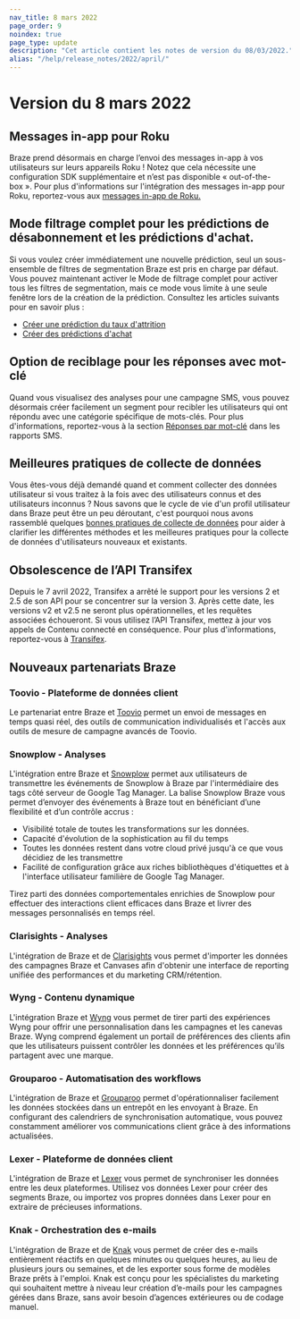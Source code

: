 ```yaml
---
nav_title: 8 mars 2022
page_order: 9
noindex: true
page_type: update
description: "Cet article contient les notes de version du 08/03/2022."
alias: "/help/release_notes/2022/april/"
---
```


# Version du 8 mars 2022

## Messages in-app pour Roku

Braze prend désormais en charge l’envoi des messages in-app à vos utilisateurs sur leurs appareils Roku ! Notez que cela nécessite une configuration SDK supplémentaire et n’est pas disponible « out-of-the-box ». Pour plus d'informations sur l'intégration des messages in-app pour Roku, reportez-vous aux [messages in-app de Roku.]({{site.baseurl}}/developer_guide/platform_integration_guides/roku/in-app_messaging/overview/)

## Mode filtrage complet pour les prédictions de désabonnement et les prédictions d'achat.

Si vous voulez créer immédiatement une nouvelle prédiction, seul un sous-ensemble de filtres de segmentation Braze est pris en charge par défaut. Vous pouvez maintenant activer le Mode de filtrage complet pour activer tous les filtres de segmentation, mais ce mode vous limite à une seule fenêtre lors de la création de la prédiction. Consultez les articles suivants pour en savoir plus :

- [Créer une prédiction du taux d'attrition]({{site.baseurl}}/user_guide/predictive_suite/predictive_churn/creating_a_churn_prediction/#full-filter-mode)
- [Créer des prédictions d'achat]({{site.baseurl}}/user_guide/predictive_suite/predictive_purchases/creating_a_purchase_prediction/#full-filter-mode)

## Option de reciblage pour les réponses avec mot-clé

Quand vous visualisez des analyses pour une campagne SMS, vous pouvez désormais créer facilement un segment pour recibler les utilisateurs qui ont répondu avec une catégorie spécifique de mots-clés. Pour plus d'informations, reportez-vous à la section [Réponses par mot-clé]({{site.baseurl}}/user_guide/message_building_by_channel/sms/sms_campaign_analytics/#keyword-responses) dans les rapports SMS.

## Meilleures pratiques de collecte de données

Vous êtes-vous déjà demandé quand et comment collecter des données utilisateur si vous traitez à la fois avec des utilisateurs connus et des utilisateurs inconnus ? Nous savons que le cycle de vie d'un profil utilisateur dans Braze peut être un peu déroutant, c'est pourquoi nous avons rassemblé quelques [bonnes pratiques de collecte de données]({{site.baseurl}}/user_guide/data_and_analytics/user_data_collection/best_practices/) pour aider à clarifier les différentes méthodes et les meilleures pratiques pour la collecte de données d'utilisateurs nouveaux et existants.

## Obsolescence de l’API Transifex

Depuis le 7 avril 2022, Transifex a arrêté le support pour les versions 2 et 2.5 de son API pour se concentrer sur la version 3. Après cette date, les versions v2 et v2.5 ne seront plus opérationnelles, et les requêtes associées échoueront. Si vous utilisez l’API Transifex, mettez à jour vos appels de Contenu connecté en conséquence. Pour plus d'informations, reportez-vous à [Transifex]({{site.baseurl}}/partners/message_personalization/localization/transifex/).

## Nouveaux partenariats Braze

### Toovio - Plateforme de données client

Le partenariat entre Braze et [Toovio]({{site.baseurl}}/partners/data_and_infrastructure_agility/customer_data_platform/toovio/) permet un envoi de messages en temps quasi réel, des outils de communication individualisés et l'accès aux outils de mesure de campagne avancés de Toovio.

### Snowplow - Analyses

L'intégration entre Braze et [Snowplow]({{site.baseurl}}/partners/data_and_infrastructure_agility/analytics/snowplow/) permet aux utilisateurs de transmettre les événements de Snowplow à Braze par l'intermédiaire des tags côté serveur de Google Tag Manager. La balise Snowplow Braze vous permet d’envoyer des événements à Braze tout en bénéficiant d’une flexibilité et d’un contrôle accrus :

- Visibilité totale de toutes les transformations sur les données.
- Capacité d'évolution de la sophistication au fil du temps
- Toutes les données restent dans votre cloud privé jusqu'à ce que vous décidiez de les transmettre
- Facilité de configuration grâce aux riches bibliothèques d'étiquettes et à l'interface utilisateur familière de Google Tag Manager.

Tirez parti des données comportementales enrichies de Snowplow pour effectuer des interactions client efficaces dans Braze et livrer des messages personnalisés en temps réel.

### Clarisights - Analyses

L'intégration de Braze et de [Clarisights]({{site.baseurl}}/partners/data_and_infrastructure_agility/analytics/clarisights/) vous permet d'importer les données des campagnes Braze et Canvases afin d'obtenir une interface de reporting unifiée des performances et du marketing CRM/rétention.

### Wyng - Contenu dynamique

L'intégration Braze et [Wyng]({{site.baseurl}}/partners/message_personalization/dynamic_content/wyng/) vous permet de tirer parti des expériences Wyng pour offrir une personnalisation dans les campagnes et les canevas Braze. Wyng comprend également un portail de préférences des clients afin que les utilisateurs puissent contrôler les données et les préférences qu’ils partagent avec une marque.

### Grouparoo - Automatisation des workflows

L'intégration de Braze et [Grouparoo]({{site.baseurl}}/help/release_notes/deprecations/grouparoo) permet d'opérationnaliser facilement les données stockées dans un entrepôt en les envoyant à Braze. En configurant des calendriers de synchronisation automatique, vous pouvez constamment améliorer vos communications client grâce à des informations actualisées.

### Lexer - Plateforme de données client

L'intégration de Braze et [Lexer]({{site.baseurl}}/partners/data_and_infrastructure_agility/customer_data_platform/lexer/) vous permet de synchroniser les données entre les deux plateformes. Utilisez vos données Lexer pour créer des segments Braze, ou importez vos propres données dans Lexer pour en extraire de précieuses informations.

### Knak - Orchestration des e-mails

L'intégration de Braze et de [Knak]({{site.baseurl}}/partners/message_orchestration/channel_extensions/email_templates/knak/) vous permet de créer des e-mails entièrement réactifs en quelques minutes ou quelques heures, au lieu de plusieurs jours ou semaines, et de les exporter sous forme de modèles Braze prêts à l'emploi. Knak est conçu pour les spécialistes du marketing qui souhaitent mettre à niveau leur création d’e-mails pour les campagnes gérées dans Braze, sans avoir besoin d’agences extérieures ou de codage manuel.